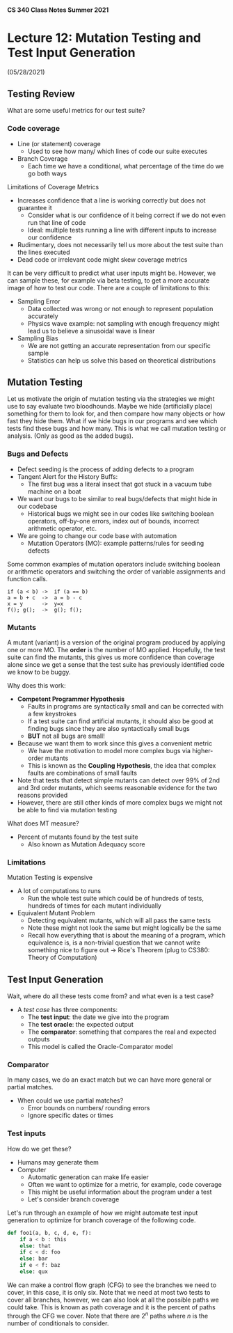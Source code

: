 #### CS 340 Class Notes Summer 2021
# Lecture 12: Mutation Testing and Test Input Generation   
(05/28/2021)

## Testing Review
What are some useful metrics for our test suite?

### Code coverage 
- Line (or statement) coverage 
    + Used to see how many/ which lines of code our suite executes
- Branch Coverage
    + Each time we have a conditional, what percentage of the time do we go both ways

Limitations of Coverage Metrics
- Increases confidence that a line is working correctly but does not guarantee it
    + Consider what is our confidence of it being correct if we do not even run that line of code
    + Ideal: multiple tests running a line with different inputs to increase our confidence
- Rudimentary, does not necessarily tell us more about the test suite than the lines executed
- Dead code or irrelevant code might skew coverage metrics 

It can be very difficult to predict what user inputs might be. However, we can sample these, for example via beta testing, to get a more accurate image of how to test our code. There are a couple of limitations to this:
- Sampling Error
    + Data collected was wrong or not enough to represent population accurately
    + Physics wave example: not sampling with enough frequency might lead us to believe a sinusoidal wave is linear
- Sampling Bias
    + We are not getting an accurate representation from our specific sample
    + Statistics can help us solve this based on theoretical distributions

## Mutation Testing
Let us motivate the origin of mutation testing via the strategies we might use to say evaluate two bloodhounds. Maybe we hide (artificially place) something for them to look for, and then compare how many objects or how fast they hide them. What if we hide bugs in our programs and see which tests find these bugs and how many. This is what we call mutation testing or analysis. (Only as good as the added bugs). 

### Bugs and Defects
- Defect seeding is the process of adding defects to a program
- Tangent Alert for the History Buffs:
    + The first bug was a literal insect that got stuck in a vacuum tube machine on a boat
- We want our bugs to be similar to real bugs/defects that might hide in our codebase
    + Historical bugs we might see in our codes like switching boolean operators, off-by-one errors, index out of bounds, incorrect arithmetic operator, etc.
- We are going to change our code base with automation
    + Mutation Operators (MO): example patterns/rules for seeding defects

Some common examples of mutation operators include switching boolean or arithmetic operators and switching the order of variable assignments and function calls.
```
if (a < b) ->  if (a == b)
a = b + c  ->  a = b - c
x = y      ->  y=x
f(); g();  ->  g(); f(); 
```

### Mutants
A mutant (variant) is a version of the original program produced by applying one or more MO. The **order** is the number of MO applied. Hopefully, the test suite can find the mutants, this gives us more confidence than coverage alone since we get a sense that the test suite has previously identified code we know to be buggy. 

Why does this work:
- **Competent Programmer Hypothesis**
    + Faults in programs are syntactically small and can be corrected with a few keystrokes
    + If a test suite can find artificial mutants, it should also be good at finding bugs since they are also syntactically small bugs
    + **BUT** not all bugs are small!
- Because we want them to work since this gives a convenient metric
    + We have the motivation to model more complex bugs via higher-order mutants
    + This is known as the **Coupling Hypothesis**, the idea that complex faults are combinations of small faults
- Note that tests that detect simple mutants can detect over 99% of 2nd and 3rd order mutants, which seems reasonable evidence for the two reasons provided
- However, there are still other kinds of more complex bugs we might not be able to find via mutation testing

What does MT measure?
- Percent of mutants found by the test suite
    + Also known as Mutation Adequacy score

### Limitations
Mutation Testing is expensive
- A lot of computations to runs
    + Run the whole test suite which could be of hundreds of tests, hundreds of times for each mutant individually
- Equivalent Mutant Problem
    + Detecting equivalent mutants, which will all pass the same tests
    + Note these might not look the same but might logically be the same
    + Recall how everything that is about the meaning of a program, which equivalence is, is a non-trivial question that we cannot write something nice to figure out -> Rice's Theorem (plug to CS380: Theory of Computation)

## Test Input Generation
Wait, where do all these tests come from? and what even is a test case?
- A *test case* has three components:
    + The **test input**: the date we give into the program
    + The **test oracle**: the expected output
    + The **comparator**: something that compares the real and expected outputs
    + This model is called the Oracle-Comparator model 

### Comparator
In many cases, we do an exact match but we can have more general or partial matches. 
- When could we use partial matches?
    + Error bounds on numbers/ rounding errors
    + Ignore specific dates or times

### Test inputs
How do we get these?
- Humans may generate them
- Computer
    + Automatic generation can make life easier
    + Often we want to optimize for a metric, for example, code coverage
    + This might be useful information about the program under a test
    + Let's consider branch coverage

Let's run through an example of how we might automate test input generation to optimize for branch coverage of the following code.
```python
def foo1(a, b, c, d, e, f):
    if a < b : this
    else: that
    if c < d: foo
    else: bar
    if e < f: baz
    else: qux
```

We can make a control flow graph (CFG) to see the branches we need to cover, in this case, it is only six. Note that we need at most two tests to cover all branches, however, we can also look at all the possible paths we could take. This is known as path coverage and it is the percent of paths through the CFG we cover. Note that there are $2^n$ paths where $n$ is the number of conditionals to consider. 

